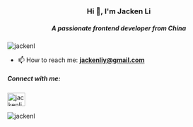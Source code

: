 <h3 align="center">Hi 👋, I'm Jacken Li</h1>
<h5 align="center">A passionate frontend developer from China</h3>

<p align="left"><img src="https://komarev.com/ghpvc/?username=jackenl&label=Profile%20views&color=0e75b6&style=flat" alt="jackenl" /></p>

- 📫 How to reach me: **jackenliy@gmail.com**

<h5 align="left">Connect with me:</h3>
<p align="left">
<a href="https://www.leetcode.com/jackenliy" target="blank"><img align="center" src="https://github.com/rahuldkjain/github-profile-readme-generator/blob/master/src/images/icons/Social/leet-code.svg" alt="jackenliy" height="30" width="40" /></a>
</p>

<p><img align="center" src="https://github-readme-stats.vercel.app/api?username=jackenl&show_icons=true&locale=en" alt="jackenl" /></p>

